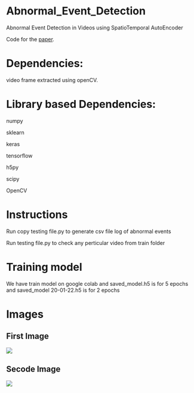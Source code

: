 # Abnormal_Event_Detection
Abnormal Event Detection in Videos using SpatioTemporal AutoEncoder


Code for the [paper](https://arxiv.org/abs/1701.01546).


# Dependencies:


video frame extracted using openCV.


# Library based Dependencies:

numpy

sklearn

keras

tensorflow

h5py

scipy

OpenCV


# Instructions

Run copy testing file.py to generate csv file log of abnormal events

Run testing file.py to check any perticular video from train folder


# Training model

We have train model on google colab and saved_model.h5 is for 5 epochs and saved_model 20-01-22.h5 is for 2 epochs

# Images

## First Image
![](./public/ss1.JPG)

## Secode Image
![](./public/ss2.JPG)
